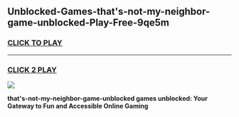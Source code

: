
## Unblocked-Games-that's-not-my-neighbor-game-unblocked-Play-Free-9qe5m
<h3>
<a href="https://premium76.site?title=that's-not-my-neighbor-game-unblocked&ref=20A">CLICK TO PLAY</a></h3>
<hr>

<h3>
<a href="https://premium76.site?title=that's-not-my-neighbor-game-unblocked&ref=20A">CLICK 2 PLAY</a>
  
</h3>

<a href="https://premium76.site?title=that's-not-my-neighbor-game-unblocked&ref=20A"><img src="https://clearcache.store/games.png"></a>


**that's-not-my-neighbor-game-unblocked games unblocked: Your Gateway to Fun and Accessible Online Gaming**
